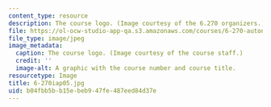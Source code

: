 ```yaml
---
content_type: resource
description: The course logo. (Image courtesy of the 6.270 organizers.)
file: https://ol-ocw-studio-app-qa.s3.amazonaws.com/courses/6-270-autonomous-robot-design-competition-january-iap-2005/b04fbb5bb15ebeb947fe487eed84d37e_6-270iap05.jpg
file_type: image/jpeg
image_metadata:
  caption: The course logo. (Image courtesy of the course staff.)
  credit: ''
  image-alt: A graphic with the course number and course title.
resourcetype: Image
title: 6-270iap05.jpg
uid: b04fbb5b-b15e-beb9-47fe-487eed84d37e
---
```


